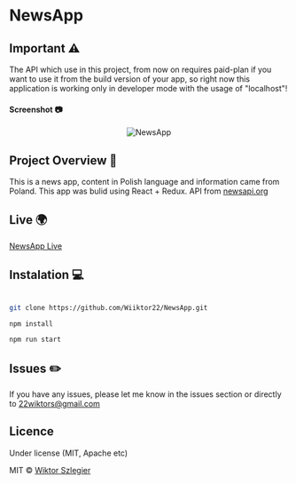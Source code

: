# NewsApp

## Important :warning:
The API which use in this project, from now on requires paid-plan if you want to use it from the build version of your app, so right now this application is working only in developer mode with the usage of "localhost"!

#### Screenshot :camera:
<p align="center">
<img src="https://i.ibb.co/3sbMynr/Screenshot.jpg"  alt="NewsApp">
</p>

## Project Overview 🎉
This is a news app, content in Polish language and information came from Poland. This app was bulid using React + Redux. 
API from <a href="https://newsapi.org/" target="_blank">newsapi.org</a>

## Live :earth_africa:

<a href="https://wiiktor22.github.io/NewsApp/" target="_blank">NewsApp Live</a>

## Instalation :computer:

```bash

git clone https://github.com/Wiiktor22/NewsApp.git

npm install

npm run start

```

## Issues :pencil2:

If you have any issues, please let me know in the issues section or directly to 22wiktors@gmail.com

## Licence

Under license (MIT, Apache etc)

MIT © [Wiktor Szlegier]()
